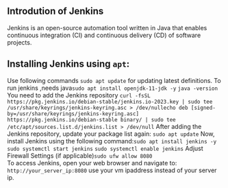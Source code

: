 ## **Introdution of Jenkins** 
Jenkins is an open-source automation tool written in Java that enables continuous integration (CI) and continuous delivery (CD) of software projects.


## Installing Jenkins using `apt`:
Use following commands
`sudo apt update` for updating latest definitions.
To run jenkins ,needs java`sudo apt install openjdk-11-jdk -y`
`java -version`
You need to add the Jenkins repository
`curl -fsSL https://pkg.jenkins.io/debian-stable/jenkins.io-2023.key | sudo tee /usr/share/keyrings/jenkins-keyring.asc > /dev/nullecho deb [signed-by=/usr/share/keyrings/jenkins-keyring.asc] https://pkg.jenkins.io/debian-stable binary/ | sudo tee /etc/apt/sources.list.d/jenkins.list > /dev/null`
After adding the Jenkins repository, update your package list again:
`sudo apt update`
Now, install Jenkins using the following command:`sudo apt install jenkins -y`
`sudo systemctl start jenkins`
`sudo systemctl enable jenkins`
Adjust Firewall Settings (if applicable)`sudo ufw allow 8080`  
To access Jenkins, open your web browser and navigate to:
`http://your_server_ip:8080` use your vm ipaddress instead of your server ip.